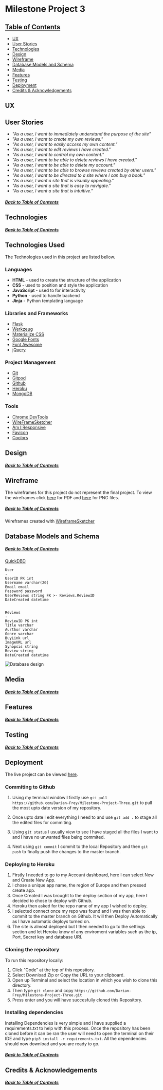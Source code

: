 
# Milestone Project 3

## [**Table of Contents**](#table-of-contents)

- [UX](#UX)
- [User Stories](#User-Stories)
- [Technologies](#Technologies)
- [Design](#Design)
- [Wireframe](#Wireframe)
- [Database Models and Schema](#Database-Models-and-Schema)
- [Media](#Media)
- [Features](#Features)
- [Testing](#Testing)
- [Deployment](#Deployment)
- [Credits & Acknowledgements](#Credits-&-Acknowledgements)

## **UX**

## **User Stories**

- *"As a user, I want to immediately understand the purpose of the site"*
- *"As a user, I want to create my own reviews."* 
- *"As a user, I want to easily access my own content."* 
- *"As a user, I want to edit reviews I have created."*
- *"As a user, I want to control my own content."*  
- *"As a user, I want to be able to delete reviews I have created."*  
- *"As a user, I want to be able to delete my account."*  
- *"As a user, I want to be able to browse reviews created by other users."*
- *"As a user, I want to be directed to a site where I can buy a book."*
- *"As a user, I want a site that is visually appealing."*  
- *"As a user, I want a site that is easy to navigate."* 
- *"As a user, I want a site that is intuitive."*  

##### [Back to Table of Contents](#table-of-contents)

## **Technologies**
##### [Back to Table of Contents](#table-of-contents)

## **Technologies Used**

The Technologies used in this project are listed bellow.

### **Languages**
- **HTML** - used to create the structure of the application
- **CSS** - used to position and style the application 
- **JavaScript** - used to for interactivity
- **Python** - used to handle backend
- **Jinja** - Python templating language

### **Libraries and Frameworks**
- [Flask](https://flask.palletsprojects.com/en/1.1.x/)
- [Werkzeug](https://werkzeug.palletsprojects.com/en/1.0.x/)
- [Materialize CSS](https://materializecss.com/) 
- [Google Fonts](https://fonts.google.com/) 
- [Font Awesome](https://fontawesome.com/) 
- [jQuery](https://code.jquery.com/) 

### **Project Management**
- [Git](https://git-scm.com/) 
- [Gitpod](https://gitpod.io/) 
- [Github](https://github.com/) 
- [Heroku](https://signup.heroku.com)
- [MongoDB](https://www.mongodb.com/)

### **Tools**
- [Chrome DevTools](https://developers.google.com/web/tools/chrome-devtools) 
- [WireFrameSketcher](https://wireframesketcher.com/)
- [Am I Responsive](http://ami.responsivedesign.is/)
- [Favicon](https://favicon.io/favicon-converter/) 
- [Coolors](https://coolors.co/)


## **Design**
##### [Back to Table of Contents](#table-of-contents)

## **Wireframe**

The wireframes for this project do not represent the final project.
To view the wireframes click [here](https://github.com/Darian-Frey/Milestone-Project-Three/tree/master/Wireframes/pdf) for PDF and [here](https://github.com/Darian-Frey/Milestone-Project-Three/tree/master/Wireframes/images) for PNG files.

##### [Back to Table of Contents](#table-of-contents)

Wireframes created with [WireframeSketcher](https://wireframesketcher.com)

## **Database Models and Schema**
##### [Back to Table of Contents](#table-of-contents)

[QuickDBD](https://app.quickdatabasediagrams.com//)

```
User
-
UserID PK int
Username varchar(20)
Email email
Password password
UserReviews string FK >- Reviews.ReviewID
DateCreated datetime


Reviews
-
ReviewID PK int
Title varchar
Aurthor varchar
Genre varchar
BuyLink url
ImageURL url
Synopsis string
Review string
DateCreated datetime
```

<img src="Wireframes/quickdbd/QuickDBD.png"
     alt="Database design"/>

## **Media**
##### [Back to Table of Contents](#table-of-contents)

## **Features**
##### [Back to Table of Contents](#table-of-contents)

## **Testing**
##### [Back to Table of Contents](#table-of-contents)

## **Deployment**

The live project can be viewed [here](https://book-review-shane.herokuapp.com/).

### Commiting to Github
1. Using my terminal window I firstly use `git pull https://github.com/Darian-Frey/Milestone-Project-Three.git` to pull the most upto date version of my repository.
2. Once upto date I edit everything I need to and use `git add .` to stage all the edited files for commiting.

3. Using `git status` I usually view to see I have staged all the files I want to and I have no unwanted files being commited.
4. Next using `git commit` I commit to the local Repository and then `git push` to finally push the changes to the master branch.

### Deploying to Heroku
1. Firstly I needed to go to my Account dashboard, here I can select New and Create New App.
2. I chose a unique app name, the region of Europe and then pressed create app.
3. Once Created I was brought to the deploy section of my app, here I decided to chose to deploy with Github.
4. Heroku then asked for the repo name of my app I wished to deploy.
5. I selected connect once my repo was found and I was then able to commit to the master branch on Github. 
It will then Deploy Automatically as I have automatic deploys turned on.
6. The site is almost deployed but I then needed to go to the settings section and let Heroku know of any enviroment variables such as the ip, Port, Secret key and database URI.

### Cloning the repository
To run this repository locally:
1. Click "Code" at the top of this repository.
2. Select Download Zip or Copy the URL to your clipboard. 
3. Open up Terminal and select the location in which you wish to clone this directory.
4. Then type `git clone` and copy `https://github.com/Darian-Frey/Milestone-Project-Three.git` 
5. Press enter and you will have succesfully cloned this Repository. 

### Installing dependencies
Installing Dependencies is very simple and I have supplied a requirements.txt to help with this process. Once the repository has been cloned before it can be ran the user will need to open the terminal on their IDE and type `pip3 install -r requirements.txt`. All the dependencies should now download and you are ready to go.


##### [Back to Table of Contents](#table-of-contents)

## **Credits & Acknowledgements**
##### [Back to Table of Contents](#table-of-contents)
